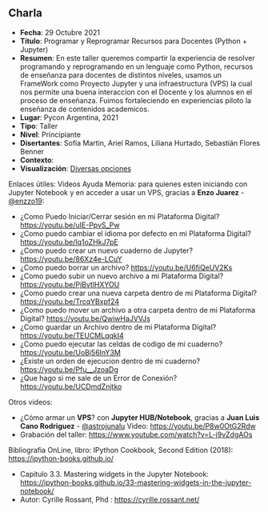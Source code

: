 ## Charla
* **Fecha**: 29 Octubre 2021
* **Título**: Programar y Reprogramar Recursos para Docentes (Python + Jupyter)
* **Resumen**: En este taller queremos compartir la experiencia de resolver programando y reprogramando en un lenguaje como Python, recursos de enseñanza para docentes de distintos niveles, usamos un FrameWork como Proyecto Jupyter y una infraestructura (VPS) la cual nos permite una buena interaccion con el Docente y los alumnos en el proceso de enseñanza. Fuimos fortaleciendo en experiencias piloto la enseñanza de contenidos academicos.
* **Lugar**: Pycon Argentina, 2021
* **Tipo**: Taller
* **Nivel**: Principiante
* **Disertantes**: Sofía Martin, Ariel Ramos, Liliana Hurtado, Sebastián Flores Benner
* **Contexto**: 
* **Visualización**: [Diversas opciones](https://sebastiandres.github.io/pycon_ar)

Enlaces útiles:
Videos Ayuda Memoria: para quienes esten iniciando con Jupyter Notebook y en acceder a usar un VPS, 
gracias a **Enzo Juarez** - [@enzzo19](https://github.com/enzzo19/):
* ¿Como Puedo Iniciar/Cerrar sesión en mi Plataforma Digital? https://youtu.be/uIE-PpvS_Pw
* ¿Como puedo cambiar el idioma por defecto en mi Plataforma Digital? https://youtu.be/lq1oZHkJ7pE
* ¿Como puedo crear un nuevo cuaderno de Jupyter? https://youtu.be/86Xz4e-LCuY
* ¿Como puedo borrar un archivo? https://youtu.be/U6fiQeUV2Ks
* ¿Como puedo subir un nuevo archivo a mi Plataforma Digital? https://youtu.be/PjBvtlHXYOU
* ¿Como puedo crear una nueva carpeta dentro de mi Plataforma Digital? https://youtu.be/TrcqYBxpf24
* ¿Como puedo mover un archivo a otra carpeta dentro de mi Plataforma Digital? https://youtu.be/QwiwHaJVVJs
* ¿Como guardar un Archivo dentro de mi Plataforma Digital? https://youtu.be/TEUCMLqqkI4
* ¿Como puedo ejecutar las celdas de codigo de mi cuaderno? https://youtu.be/UoBj56InY3M
* ¿Existe un orden de ejecucion dentro de mi cuaderno? https://youtu.be/Pfu__JzoaDg
* ¿Que hago si me sale de un Error de Conexión?  https://youtu.be/UCDmdZnjtko

Otros videos:
* ¿Cómo armar un **VPS**? con **Jupyter HUB/Notebook**, gracias a **Juan Luis Cano Rodriguez** - [@astrojunalu](https://github.com/astrojuanlu) Video: https://youtu.be/P8w0OtG2Rdw 
* Grabación del taller: https://www.youtube.com/watch?v=L-j9vZdgAOs

Bibliografia OnLine, libro: IPython Cookbook, Second Edition (2018): https://ipython-books.github.io/
* Capitulo 3.3. Mastering widgets in the Jupyter Notebook: https://ipython-books.github.io/33-mastering-widgets-in-the-jupyter-notebook/
* Autor: Cyrille Rossant, Phd : https://cyrille.rossant.net/
